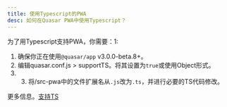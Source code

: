 ```yaml
---
title: 使用Typescript的PWA
desc: 如何在Quasar PWA中使用Typescript？
---
```


为了用Typescript支持PWA，你需要：1:

1. 确保你正在使用`@quasar/app` v3.0.0-beta.8+。
2. 编辑quasar.conf.js > supportTS。将其设置为`true`或使用Object形式。
3. 3. 将/src-pwa中的文件扩展名从`.js`改为`.ts`，并进行必要的TS代码修改。

更多信息。[支持TS](/quasar-cli/supporting-ts)
